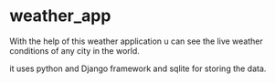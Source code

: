 # weather_app


With the help of this weather application u can see the live weather conditions of any city in the world.

it uses python and Django framework 
 and sqlite for storing the data.
 
